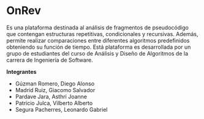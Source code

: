# OnRev
Es una plataforma destinada al análisis de fragmentos de pseudocódigo que contengan estructuras repetitivas, condicionales y recursivas. Además, permite realizar comparaciones entre diferentes algoritmos predefinidos obteniendo su función de tiempo.
Está plataforma es desarrollada por un grupo de estudiantes del curso de Análisis y Diseño de Algoritmos de la carrera de Ingeniería de Software.

**Integrantes**
- Gúzman Romero, Diego Alonso
- Madrid Ruiz, Giacomo Salvador
- Pardave Jara, Asthri Joanne
- Patricio Julca, Vilberto Alberto
- Segura Pacherres, Leonardo Gabriel
